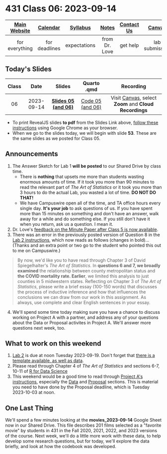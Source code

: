 # 431 Class 06: 2023-09-14

[Main Website](https://thomaselove.github.io/431-2023/) | [Calendar](https://thomaselove.github.io/431-2023/calendar.html) | [Syllabus](https://thomaselove.github.io/431-syllabus-2023/) | [Notes](https://thomaselove.github.io/431-notes/) | [Contact Us](https://thomaselove.github.io/431-2023/contact.html) | [Canvas](https://canvas.case.edu) | [Data and Code](https://github.com/THOMASELOVE/431-data)
:-----------: | :--------------: | :----------: | :---------: | :-------------: | :-----------: | :------------:
for everything | for deadlines | expectations | from Dr. Love | get help | lab submission | for downloads

## Today's Slides

Class | Date | Slides | Quarto .qmd | Recording
:---: | :--------: | :------: | :------: | :-------------:
06 | 2023-09-14 | **[Slides 05 (and 06)](https://thomaselove.github.io/431-slides-2023/class05.html)** | [Code 05 (and 06)](https://thomaselove.github.io/431-slides-2023/class05.qmd) | Visit [Canvas](https://canvas.case.edu/), select **Zoom** and **Cloud Recordings**

- To print RevealJS slides **to pdf** from the Slides Link above, [follow these instructions](https://quarto.org/docs/presentations/revealjs/presenting.html#print-to-pdf) using Google Chrome as your browser.
- When we go to the slides today, we will begin with slide **53**. These are the same slides as we posted for Class 05.

## Announcements

1. The Answer Sketch for Lab 1 **will be posted** to our Shared Drive by class time.
    - There is **nothing** that upsets me more than students wasting enormous amounts of time. If it took you more than 90 minutes to read the relevant part of *The Art of Statistics* or it took you more than 3 hours to do the actual Lab, you wasted a lot of time. **DO NOT DO THAT!**
    - We have Campuswire open all of the time, and TA office hours every single day. **It's your job** to ask questions of us. If you have spent more than 15 minutes on something and don't have an answer, walk away for a while and do something else. If you still don't have it when you return, ask us a question. I mean it. 
2. Dr. Love's [feedback on the Minute Paper after Class 5 is now available](https://bit.ly/431-2023-min-05-feedback).
3. There was an error in the previously posted version of Question 8 in the [Lab 2 instructions](https://github.com/THOMASELOVE/431-labs-2023/blob/main/lab02/lab02.pdf), which now reads as follows (changes in bold)... (Thanks and an extra point or two go to the student who pointed this out to me on Campuswire.)

> By now, we'd like you to have read through Chapter 3 of David Spiegelhalter's *The Art of Statistics*. In **questions 6 and 7, we broadly examined** the relationship between county metropolitan status and **the COVID mortality rate. Earlier**, we limited this analysis to just counties in 5 midwestern states. Reflecting on Chapter 3 of *The Art of Statistics*, please write a brief essay (100-150 words) that discusses the process of inductive inference and how that influences the conclusions we can draw from our work in this assignment. As always, use complete and clear English sentences in your essay.

4. We'll spend some time today making sure you have a chance to discuss working on Project A with a partner, and address any of your questions about the Data or Proposal activites in Project A. We'll answer more questions next week, too.

## What to work on this weekend

1. [Lab 2](https://github.com/THOMASELOVE/431-labs-2023#main-lab-instructions) is due at noon Tuesday 2023-09-19. Don't forget that [there is a template available, as well as data](https://github.com/THOMASELOVE/431-labs-2023#main-lab-instructions).
2. Please read through Chapter 4 of *The Art of Statistics* and sections 6-7, 10-11 of [R for Data Science](https://r4ds.hadley.nz/)
3. This weekend would be a good time to read through [Project A's instructions](https://thomaselove.github.io/431-projectA-2023/), especially the [Data](https://thomaselove.github.io/431-projectA-2023/data.html) and [Proposal](https://thomaselove.github.io/431-projectA-2023/proposal.html) sections. This is material you need to have done by the Proposal deadline, which is Tuesday 2023-10-03 at noon.

## One Last Thing

We'll spend a few minutes looking at the **movies_2023-09-14** Google Sheet now in our Shared Drive. This file describes 201 films selected as a "favorite movie" by students in 431 in the Fall 2020, 2021, 2022, and 2023 versions of the course. Next week, we'll do a little more work with these data, to help develop some research questions, but for today, we'll explore the data briefly, and look at how the codebook was developed.



